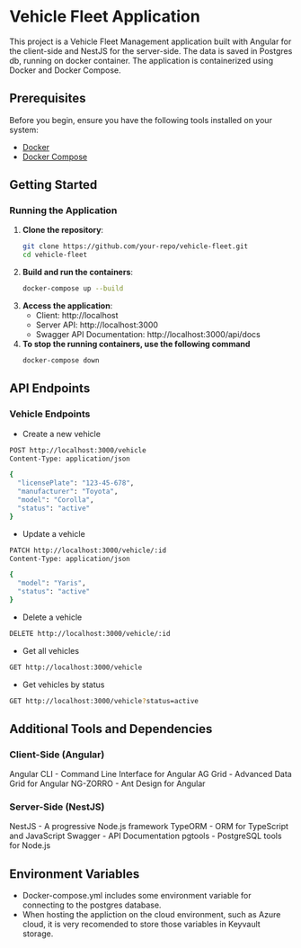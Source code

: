 # Vehicle Fleet Application

This project is a Vehicle Fleet Management application built with Angular for the client-side and NestJS for the server-side.
The data is saved in Postgres db, running on docker container.
The application is containerized using Docker and Docker Compose.

## Prerequisites

Before you begin, ensure you have the following tools installed on your system:

- [Docker](https://www.docker.com/get-started)
- [Docker Compose](https://docs.docker.com/compose/install/)

## Getting Started

### Running the Application

1. **Clone the repository**:
   ```sh
   git clone https://github.com/your-repo/vehicle-fleet.git
   cd vehicle-fleet
   ```
2. **Build and run the containers**:
   ```sh
   docker-compose up --build
   ```
3. **Access the application**:
   - Client: http://localhost
   - Server API: http://localhost:3000
   - Swagger API Documentation: http://localhost:3000/api/docs
4. **To stop the running containers, use the following command**
   ```sh
   docker-compose down
   ```

## API Endpoints

### Vehicle Endpoints

- Create a new vehicle

```sh
POST http://localhost:3000/vehicle
Content-Type: application/json

{
  "licensePlate": "123-45-678",
  "manufacturer": "Toyota",
  "model": "Corolla",
  "status": "active"
}
```

- Update a vehicle

```sh
PATCH http://localhost:3000/vehicle/:id
Content-Type: application/json

{
  "model": "Yaris",
  "status": "active"
}
```

- Delete a vehicle

```sh
DELETE http://localhost:3000/vehicle/:id
```

- Get all vehicles

```sh
GET http://localhost:3000/vehicle
```

- Get vehicles by status

```sh
GET http://localhost:3000/vehicle?status=active
```

## Additional Tools and Dependencies

### Client-Side (Angular)

Angular CLI - Command Line Interface for Angular
AG Grid - Advanced Data Grid for Angular
NG-ZORRO - Ant Design for Angular

### Server-Side (NestJS)

NestJS - A progressive Node.js framework
TypeORM - ORM for TypeScript and JavaScript
Swagger - API Documentation
pgtools - PostgreSQL tools for Node.js

## Environment Variables

- Docker-compose.yml includes some environment variable for connecting to the postgres database.
- When hosting the appliction on the cloud environment, such as Azure cloud, it is very recomended to store those variables in Keyvault storage.
